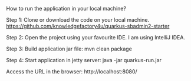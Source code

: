 How to run the application in your local machine?

Step 1: Clone or download the code on your local machine.
https://github.com/knowledgefactory4u/quarkus-sbadmin2-starter

Step 2: Open the project using your favourite IDE. I am using IntelliJ IDEA.


Step 3: Build application  jar file: mvn clean package


Step 4: Start application in jetty server: java -jar quarkus-run.jar

Access the URL in  the browser: http://localhost:8080/


